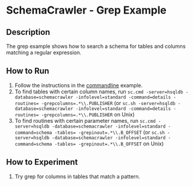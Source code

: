 # SchemaCrawler - Grep Example

## Description
The grep example shows how to search a schema for tables and columns matching
a regular expression.

## How to Run
1. Follow the instructions in the [commandline](../commandline/commandline-readme.html) example. 
2. To find tables with certain column names, run `sc.cmd -server=hsqldb -database=schemacrawler -infolevel=standard -command=details -routines= -grepcolumns=.*\\.PUBLISHER` 
   (or `sc.sh -server=hsqldb -database=schemacrawler -infolevel=standard -command=details -routines= -grepcolumns=.*\\.PUBLISHER` on Unix) 
3. To find routines with certain parameter names, run `sc.cmd -server=hsqldb -database=schemacrawler -infolevel=standard -command=schema -tables= -grepinout=.*\\.B_OFFSET` 
   (or `sc.sh -server=hsqldb -database=schemacrawler -infolevel=standard -command=schema -tables= -grepinout=.*\\.B_OFFSET` on Unix) 

## How to Experiment
1. Try grep for columns in tables that match a pattern.
